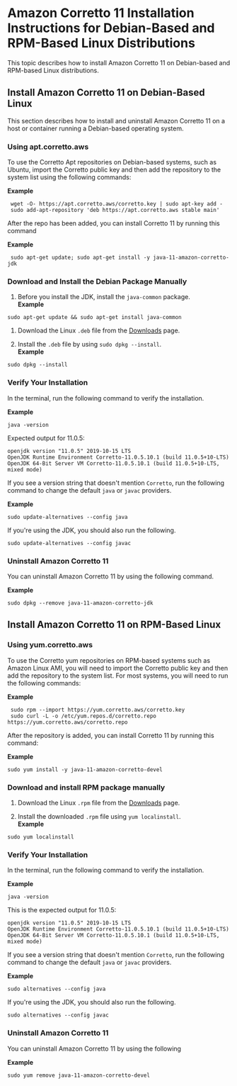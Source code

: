# Amazon Corretto 11 Installation Instructions for Debian\-Based and RPM\-Based Linux Distributions<a name="generic-linux-install"></a>

This topic describes how to install Amazon Corretto 11 on Debian\-based and RPM\-based Linux distributions\. 

## Install Amazon Corretto 11 on Debian\-Based Linux<a name="debian-install-instruct"></a>

This section describes how to install and uninstall Amazon Corretto 11 on a host or container running a Debian\-based operating system\.

### Using apt\.corretto\.aws<a name="amazon-corretto-yum-verify"></a>

To use the Corretto Apt repositories on Debian\-based systems, such as Ubuntu, import the Corretto public key and then add the repository to the system list using the following commands: 

**Example**  

```
 wget -O- https://apt.corretto.aws/corretto.key | sudo apt-key add - 
 sudo add-apt-repository 'deb https://apt.corretto.aws stable main'
```

After the repo has been added, you can install Corretto 11 by running this command

**Example**  

```
 sudo apt-get update; sudo apt-get install -y java-11-amazon-corretto-jdk
```

### Download and Install the Debian Package Manually<a name="debian-deb-install-instruct"></a>

1.  Before you install the JDK, install the `java-common` package\.   
**Example**  

   ```
   sudo apt-get update && sudo apt-get install java-common
   ```

1.  Download the Linux `.deb` file from the [Downloads](downloads-list.md) page\. 

1.  Install the `.deb` file by using `sudo dpkg --install`\.   
**Example**  

   ```
   sudo dpkg --install 
   ```

### Verify Your Installation<a name="debian-deb-verify"></a>

 In the terminal, run the following command to verify the installation\. 

**Example**  

```
java -version
```
Expected output for 11\.0\.5:   

```
openjdk version "11.0.5" 2019-10-15 LTS
OpenJDK Runtime Environment Corretto-11.0.5.10.1 (build 11.0.5+10-LTS)
OpenJDK 64-Bit Server VM Corretto-11.0.5.10.1 (build 11.0.5+10-LTS, mixed mode)
```

 If you see a version string that doesn't mention `Corretto`, run the following command to change the default `java` or `javac` providers\. 

**Example**  

```
sudo update-alternatives --config java
```
If you're using the JDK, you should also run the following\.  

```
sudo update-alternatives --config javac
```

### Uninstall Amazon Corretto 11<a name="debian-deb-uninstall"></a>

You can uninstall Amazon Corretto 11 by using the following command\.

**Example**  

```
sudo dpkg --remove java-11-amazon-corretto-jdk
```

## Install Amazon Corretto 11 on RPM\-Based Linux<a name="rpm-linux-install-instruct"></a>

### Using yum\.corretto\.aws<a name="amazon-corretto-yum-install-instruct"></a>

To use the Corretto yum repositories on RPM\-based systems such as Amazon Linux AMI, you will need to import the Corretto public key and then add the repository to the system list\. For most systems, you will need to run the following commands:

**Example**  

```
 sudo rpm --import https://yum.corretto.aws/corretto.key 
 sudo curl -L -o /etc/yum.repos.d/corretto.repo https://yum.corretto.aws/corretto.repo
```

After the repository is added, you can install Corretto 11 by running this command:

**Example**  

```
sudo yum install -y java-11-amazon-corretto-devel
```

### Download and install RPM package manually<a name="rpm-install-instruct"></a>

1.  Download the Linux `.rpm` file from the [Downloads](downloads-list.md) page\. 

1.  Install the downloaded `.rpm` file using `yum localinstall`\.   
**Example**  

   ```
   sudo yum localinstall 
   ```

### Verify Your Installation<a name="rpm-verify"></a>

 In the terminal, run the following command to verify the installation\. 

**Example**  

```
java -version
```
This is the expected output for 11\.0\.5:   

```
openjdk version "11.0.5" 2019-10-15 LTS
OpenJDK Runtime Environment Corretto-11.0.5.10.1 (build 11.0.5+10-LTS)
OpenJDK 64-Bit Server VM Corretto-11.0.5.10.1 (build 11.0.5+10-LTS, mixed mode)
```

 If you see a version string that doesn't mention `Corretto`, run the following command to change the default `java` or `javac` providers\. 

**Example**  

```
sudo alternatives --config java
```
If you're using the JDK, you should also run the following\.  

```
sudo alternatives --config javac
```

### Uninstall Amazon Corretto 11<a name="rpm-uninstall"></a>

You can uninstall Amazon Corretto 11 by using the following

**Example**  

```
sudo yum remove java-11-amazon-corretto-devel
```